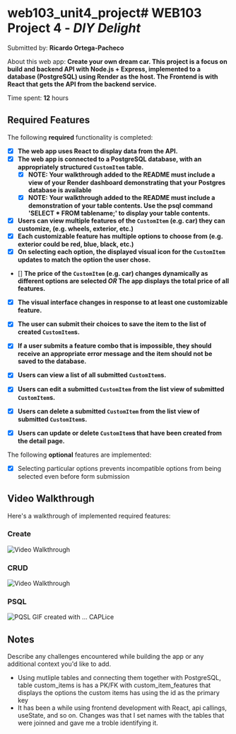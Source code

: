# web103_unit4_project# WEB103 Project 4 - *DIY Delight*

Submitted by: **Ricardo Ortega-Pacheco**

About this web app: **Create your own dream car. This project is a focus on build and backend API with Node.js + Express, implemented to a database (PostgreSQL) using Render as the host. The Frontend is with React that gets the API from the backend service.**

Time spent: **12** hours

## Required Features

The following **required** functionality is completed:

<!-- Make sure to check off completed functionality below -->
- [x] **The web app uses React to display data from the API.**
- [x] **The web app is connected to a PostgreSQL database, with an appropriately structured `CustomItem` table.**
  - [x]  **NOTE: Your walkthrough added to the README must include a view of your Render dashboard demonstrating that your Postgres database is available**
  - [x]  **NOTE: Your walkthrough added to the README must include a demonstration of your table contents. Use the psql command 'SELECT * FROM tablename;' to display your table contents.**
- [x] **Users can view **multiple** features of the `CustomItem` (e.g. car) they can customize, (e.g. wheels, exterior, etc.)**
- [x] **Each customizable feature has multiple options to choose from (e.g. exterior could be red, blue, black, etc.)**
- [x] **On selecting each option, the displayed visual icon for the `CustomItem` updates to match the option the user chose.**
- [] **The price of the `CustomItem` (e.g. car) changes dynamically as different options are selected *OR* The app displays the total price of all features.**
- [x] **The visual interface changes in response to at least one customizable feature.**
- [x] **The user can submit their choices to save the item to the list of created `CustomItem`s.**
- [x] **If a user submits a feature combo that is impossible, they should receive an appropriate error message and the item should not be saved to the database.**
- [x] **Users can view a list of all submitted `CustomItem`s.**
- [x] **Users can edit a submitted `CustomItem` from the list view of submitted `CustomItem`s.**
- [x] **Users can delete a submitted `CustomItem` from the list view of submitted `CustomItem`s.**
- [x] **Users can update or delete `CustomItem`s that have been created from the detail page.**


The following **optional** features are implemented:

- [x] Selecting particular options prevents incompatible options from being selected even before form submission

## Video Walkthrough

Here's a walkthrough of implemented required features:
### Create 
<img src='https://i.imgur.com/32w09PK.gif' title='Video Walkthrough' width='' alt='Video Walkthrough' />

### CRUD

<img src='https://i.imgur.com/gAis3iv.gif' title='Video Walkthrough' width='' alt='Video Walkthrough' />

### PSQL
<img src="https://i.imgur.com/xdUzTbR.gif" title="PQSL" atl="Video">
<!-- Replace this with whatever GIF tool you used! -->
GIF created with ...  CAPLice

## Notes

Describe any challenges encountered while building the app or any additional context you'd like to add.

- Using mutliple tables and connecting them together with PostgreSQL, table custom_items is has a PK/FK with custom_item_features that displays the options the custom items has using the id as the primary key
- It has been a while using frontend development with React, api callings, useState, and so on. Changes was that I set names with the tables that were joinned and gave me a troble identifying it. 

